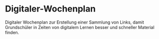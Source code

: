 # Digitaler-Wochenplan
Digitaler Wochenplan zur Erstellung einer Sammlung von Links, damit Grundschüler in Zeiten von digitalem Lernen besser und schneller Material finden.

